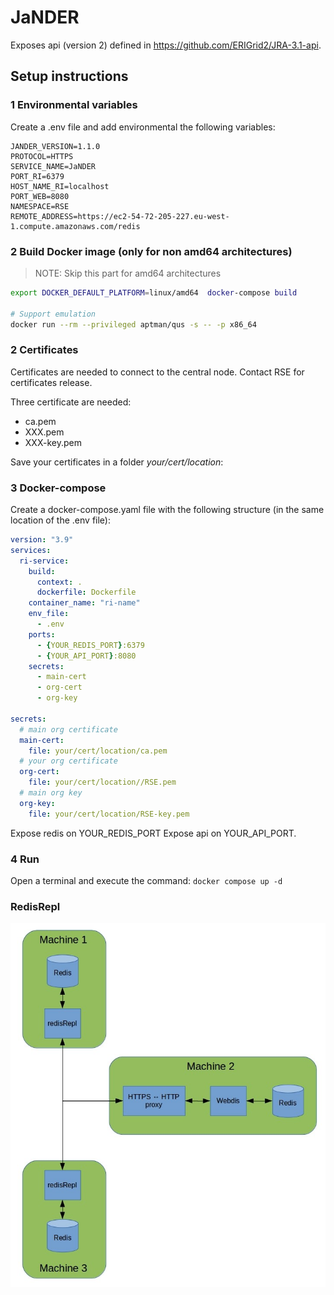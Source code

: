 # JaNDER

Exposes api (version 2) defined in https://github.com/ERIGrid2/JRA-3.1-api.

## Setup instructions

### 1 Environmental variables

Create a .env file and add environmental the following variables:

```env
JANDER_VERSION=1.1.0
PROTOCOL=HTTPS
SERVICE_NAME=JaNDER
PORT_RI=6379
HOST_NAME_RI=localhost
PORT_WEB=8080
NAMESPACE=RSE
REMOTE_ADDRESS=https://ec2-54-72-205-227.eu-west-1.compute.amazonaws.com/redis
````

### 2 Build Docker image (only for non amd64 architectures)

> NOTE: Skip this part for amd64 architectures

```bash
export DOCKER_DEFAULT_PLATFORM=linux/amd64  docker-compose build

# Support emulation
docker run --rm --privileged aptman/qus -s -- -p x86_64
```

### 2 Certificates

Certificates are needed to connect to the central node. Contact RSE for certificates release.

Three certificate are needed:

- ca.pem
- XXX.pem
- XXX-key.pem

Save your certificates in a folder _your/cert/location_:

### 3 Docker-compose

Create a docker-compose.yaml file with the following structure (in the same location of the .env file):

```yaml
version: "3.9"
services:
  ri-service:
    build:
      context: .
      dockerfile: Dockerfile
    container_name: "ri-name"
    env_file:
      - .env
    ports:
      - {YOUR_REDIS_PORT}:6379
      - {YOUR_API_PORT}:8080
    secrets:
      - main-cert
      - org-cert
      - org-key

secrets:
  # main org certificate
  main-cert:
    file: your/cert/location/ca.pem
  # your org certificate
  org-cert:
    file: your/cert/location//RSE.pem
  # main org key
  org-key:
    file: your/cert/location/RSE-key.pem
```

Expose redis on YOUR_REDIS_PORT
Expose api on YOUR_API_PORT.

### 4 Run

Open a terminal and execute the command: `docker compose up -d`

### RedisRepl

![redisRepl overall architecture](doc/architecture.jpeg)
